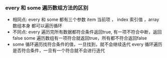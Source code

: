 ### every 和 some 遍历数组方法的区别
* 相同点: every 和 some 都有三个参数 item 当前项 ， index 索引值 ，array 数组本身 都可以遍历循环
* 不同点: every 遍历完所有数据都符合条件返回true, 有一项不符合中断，返回false
         some 遍历数组有一项符合就返回true，所有都不符合返回false
* some 循环遍历找符合条件的值，一旦找到，就不会继续迭代
 every 循环遍历是否符合条件，一旦有一个符合就不会进行迭代
